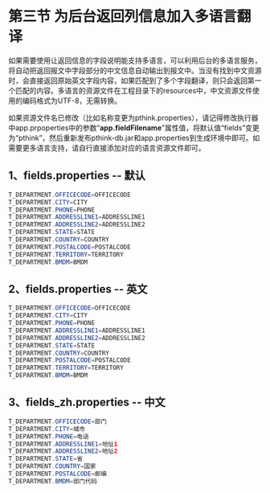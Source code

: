 # 第三节 为后台返回列信息加入多语言翻译

如果需要使用让返回信息的字段说明能支持多语言，可以利用后台的多语言服务，将自动把返回报文中字段部分的中文信息自动输出到报文中。当没有找到中文资源时，会直接返回原始英文字段内容，如果匹配到了多个字段翻译，则只会返回第一个匹配的内容。多语言的资源文件在工程目录下的resources中，中文资源文件使用的编码格式为UTF-8，无需转换。

如果资源文件名已修改（比如名称变更为pthink.properties），请记得修改执行器中app.prpoperties中的参数“**app.fieldFilename**”属性值，将默认值“fields”变更为“pthink”，然后重新发布pthink-db.jar和app.properties到生成环境中即可。如需要更多语言支持，请自行直接添加对应的语言资源文件即可。

## 1、fields.properties  -- 默认

```java
T_DEPARTMENT.OFFICECODE=OFFICECODE
T_DEPARTMENT.CITY=CITY
T_DEPARTMENT.PHONE=PHONE
T_DEPARTMENT.ADDRESSLINE1=ADDRESSLINE1
T_DEPARTMENT.ADDRESSLINE2=ADDRESSLINE2
T_DEPARTMENT.STATE=STATE
T_DEPARTMENT.COUNTRY=COUNTRY
T_DEPARTMENT.POSTALCODE=POSTALCODE
T_DEPARTMENT.TERRITORY=TERRITORY
T_DEPARTMENT.BMDM=BMDM

```

## 2、fields.properties -- 英文

```java
T_DEPARTMENT.OFFICECODE=OFFICECODE
T_DEPARTMENT.CITY=CITY
T_DEPARTMENT.PHONE=PHONE
T_DEPARTMENT.ADDRESSLINE1=ADDRESSLINE1
T_DEPARTMENT.ADDRESSLINE2=ADDRESSLINE2
T_DEPARTMENT.STATE=STATE
T_DEPARTMENT.COUNTRY=COUNTRY
T_DEPARTMENT.POSTALCODE=POSTALCODE
T_DEPARTMENT.TERRITORY=TERRITORY
T_DEPARTMENT.BMDM=BMDM

```

## 3、fields\_zh.properties -- 中文

```java
T_DEPARTMENT.OFFICECODE=部门
T_DEPARTMENT.CITY=城市
T_DEPARTMENT.PHONE=电话
T_DEPARTMENT.ADDRESSLINE1=地址1
T_DEPARTMENT.ADDRESSLINE2=地址2
T_DEPARTMENT.STATE=省
T_DEPARTMENT.COUNTRY=国家
T_DEPARTMENT.POSTALCODE=邮编
T_DEPARTMENT.BMDM=部门代码

```

